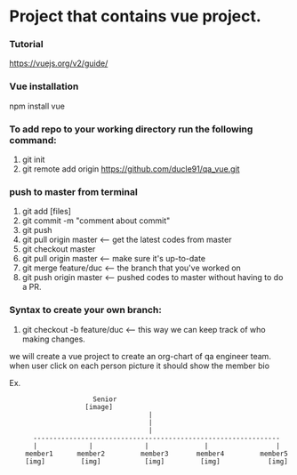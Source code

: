 # Project that contains vue project.

### Tutorial
https://vuejs.org/v2/guide/

### Vue installation
npm install vue

### To add repo to your working directory run the following command:
1.  git init
2.  git remote add origin https://github.com/ducle91/qa_vue.git

### push to master from terminal
1.  git add [files]
2.  git commit -m "comment about commit"
3.  git push
4.  git pull origin master <-- get the latest codes from master
5.  git checkout master
6.  git pull origin master <-- make sure it's up-to-date
7.  git merge feature/duc <-- the branch that you've worked on
8.  git push origin master <-- pushed codes to master without having to do a PR.
  

### Syntax to create your own branch:
1. git checkout -b feature/duc    <-- this way we can keep track of who making changes.

we will create a vue project to create an org-chart of qa engineer team.
when user click on each person picture it should show the member bio

Ex.



			             Senior
				       [image]
                                       |
                                       |
                                       |
          --------------------------------------------------------------
          |             |             |              |                 |
        member1      member2         member3       member4         member5
        [img]         [img]           [img]         [img]            [img]
